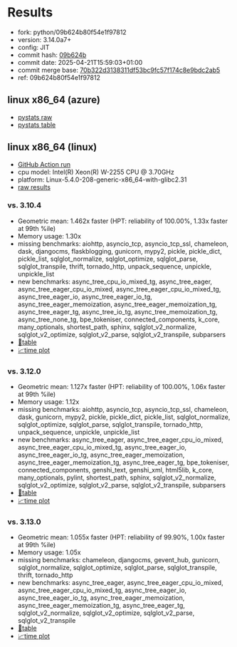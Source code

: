 # Results

- fork: python/09b624b80f54e1f97812
- version: 3.14.0a7+
- config: JIT
- commit hash: [09b624b](https://github.com/python/cpython/commit/09b624b)
- commit date: 2025-04-21T15:59:03+01:00
- commit merge base: [70b322d3138311df53bc9fc57f174c8e9bdc2ab5](https://github.com/python/cpython/commit/70b322d3138311df53bc9fc57f174c8e9bdc2ab5)
- ref: 09b624b80f54e1f97812

## linux x86_64 (azure)

- [pystats raw](bm-20250421-azure-x86_64-python-09b624b80f54e1f97812-3.14.0a7%2B-09b624b-pystats.json)
- [pystats table](bm-20250421-azure-x86_64-python-09b624b80f54e1f97812-3.14.0a7%2B-09b624b-pystats.md)

## linux x86_64 (linux)

- [GitHub Action run](https://github.com/faster-cpython/benchmarking/actions/runs/14584839856)
- cpu model: Intel(R) Xeon(R) W-2255 CPU @ 3.70GHz
- platform: Linux-5.4.0-208-generic-x86_64-with-glibc2.31
- [raw results](bm-20250421-linux-x86_64-python-09b624b80f54e1f97812-3.14.0a7%2B-09b624b.json)

### vs. 3.10.4

- Geometric mean: 1.462x faster (HPT: reliability of 100.00%, 1.33x faster at 99th %ile)
- Memory usage: 1.30x
- missing benchmarks: aiohttp, asyncio_tcp, asyncio_tcp_ssl, chameleon, dask, djangocms, flaskblogging, gunicorn, mypy2, pickle, pickle_dict, pickle_list, sqlglot_normalize, sqlglot_optimize, sqlglot_parse, sqlglot_transpile, thrift, tornado_http, unpack_sequence, unpickle, unpickle_list
- new benchmarks: async_tree_cpu_io_mixed_tg, async_tree_eager, async_tree_eager_cpu_io_mixed, async_tree_eager_cpu_io_mixed_tg, async_tree_eager_io, async_tree_eager_io_tg, async_tree_eager_memoization, async_tree_eager_memoization_tg, async_tree_eager_tg, async_tree_io_tg, async_tree_memoization_tg, async_tree_none_tg, bpe_tokeniser, connected_components, k_core, many_optionals, shortest_path, sphinx, sqlglot_v2_normalize, sqlglot_v2_optimize, sqlglot_v2_parse, sqlglot_v2_transpile, subparsers
- [📄table](bm-20250421-linux-x86_64-python-09b624b80f54e1f97812-3.14.0a7%2B-09b624b-vs-3.10.4.md)
- [📈time plot](bm-20250421-linux-x86_64-python-09b624b80f54e1f97812-3.14.0a7%2B-09b624b-vs-3.10.4.svg)

### vs. 3.12.0

- Geometric mean: 1.127x faster (HPT: reliability of 100.00%, 1.06x faster at 99th %ile)
- Memory usage: 1.12x
- missing benchmarks: aiohttp, asyncio_tcp, asyncio_tcp_ssl, chameleon, dask, gunicorn, mypy2, pickle, pickle_dict, pickle_list, sqlglot_normalize, sqlglot_optimize, sqlglot_parse, sqlglot_transpile, tornado_http, unpack_sequence, unpickle, unpickle_list
- new benchmarks: async_tree_eager, async_tree_eager_cpu_io_mixed, async_tree_eager_cpu_io_mixed_tg, async_tree_eager_io, async_tree_eager_io_tg, async_tree_eager_memoization, async_tree_eager_memoization_tg, async_tree_eager_tg, bpe_tokeniser, connected_components, genshi_text, genshi_xml, html5lib, k_core, many_optionals, pylint, shortest_path, sphinx, sqlglot_v2_normalize, sqlglot_v2_optimize, sqlglot_v2_parse, sqlglot_v2_transpile, subparsers
- [📄table](bm-20250421-linux-x86_64-python-09b624b80f54e1f97812-3.14.0a7%2B-09b624b-vs-3.12.0.md)
- [📈time plot](bm-20250421-linux-x86_64-python-09b624b80f54e1f97812-3.14.0a7%2B-09b624b-vs-3.12.0.svg)

### vs. 3.13.0

- Geometric mean: 1.055x faster (HPT: reliability of 99.90%, 1.00x faster at 99th %ile)
- Memory usage: 1.05x
- missing benchmarks: chameleon, djangocms, gevent_hub, gunicorn, sqlglot_normalize, sqlglot_optimize, sqlglot_parse, sqlglot_transpile, thrift, tornado_http
- new benchmarks: async_tree_eager, async_tree_eager_cpu_io_mixed, async_tree_eager_cpu_io_mixed_tg, async_tree_eager_io, async_tree_eager_io_tg, async_tree_eager_memoization, async_tree_eager_memoization_tg, async_tree_eager_tg, sqlglot_v2_normalize, sqlglot_v2_optimize, sqlglot_v2_parse, sqlglot_v2_transpile
- [📄table](bm-20250421-linux-x86_64-python-09b624b80f54e1f97812-3.14.0a7%2B-09b624b-vs-3.13.0.md)
- [📈time plot](bm-20250421-linux-x86_64-python-09b624b80f54e1f97812-3.14.0a7%2B-09b624b-vs-3.13.0.svg)


